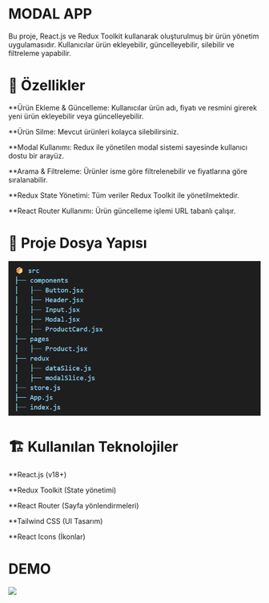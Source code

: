 <h1>MODAL APP</h1>

Bu proje, React.js ve Redux Toolkit kullanarak oluşturulmuş bir ürün yönetim uygulamasıdır. Kullanıcılar ürün ekleyebilir, güncelleyebilir, silebilir ve filtreleme yapabilir.

<h1>🚀 Özellikler </h1>

**Ürün Ekleme & Güncelleme: Kullanıcılar ürün adı, fiyatı ve resmini girerek yeni ürün ekleyebilir veya güncelleyebilir.

**Ürün Silme: Mevcut ürünleri kolayca silebilirsiniz.

**Modal Kullanımı: Redux ile yönetilen modal sistemi sayesinde kullanıcı dostu bir arayüz.

**Arama & Filtreleme: Ürünler isme göre filtrelenebilir ve fiyatlarına göre sıralanabilir.

**Redux State Yönetimi: Tüm veriler Redux Toolkit ile yönetilmektedir.

**React Router Kullanımı: Ürün güncelleme işlemi URL tabanlı çalışır.

<h1>📂 Proje Dosya Yapısı</h1>

![](/public/screen.png)

<h1>🏗 Kullanılan Teknolojiler</h1>

**React.js (v18+)

**Redux Toolkit (State yönetimi)

**React Router (Sayfa yönlendirmeleri)

**Tailwind CSS (UI Tasarım)

**React Icons (İkonlar)

<h1>DEMO</h1>

![](./public/demo.gif)